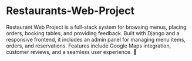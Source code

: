 # Restaurants-Web-Project
Restaurant Web Project is a full-stack system for browsing menus, placing orders, booking tables, and providing feedback. Built with Django and a responsive frontend, it includes an admin panel for managing menu items, orders, and reservations. Features include Google Maps integration, customer reviews, and a seamless user experience. 🚀
